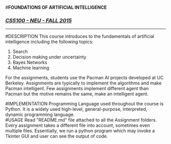 #**FOUNDATIONS OF ARTIFICIAL INTELLIGENCE**
### [*CS5100 - NEU - FALL 2015*](http://www.ccs.neu.edu/home/rplatt/cs5100_2015/index.html)
***********
#DESCRIPTION
This course introduces to the fundamentals of artificial intelligence including the following topics:

1. Search
2. Decision making under uncertainty
3. Bayes Networks
4. Machine learning

For the assignments, students use the Pacman AI projects developed at UC Berkeley. Assignments are typically to implement the algorithms and make Pacman intelligent. Few assignments implement different agent than Pacman but the motive remains the same, make an intelligent agent.

#IMPLEMENTATION
Programming Language used throughout the course is Python. It is a widely used high-level, general-purpose, interpreted, dynamic programming language.
<br>
#USAGE
Read "README.md" file attached to all the Assignment folders. Every assignment takes a different file into account, sometimes even multiple files. Essentially, we run a python program which may invoke a Tkinter GUI and user can see the output of code.